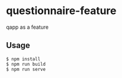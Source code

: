 # questionnaire-feature
qapp as a feature

## Usage

```
$ npm install
$ npm run build
$ npm run serve
```
